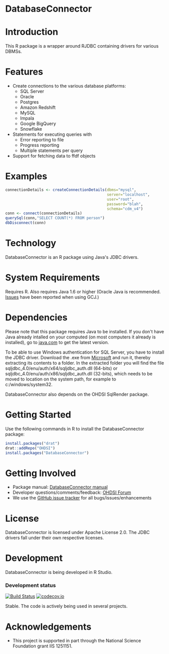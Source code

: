 DatabaseConnector
=================

Introduction
============
This R package is a wrapper around RJDBC containing drivers for various DBMSs. 

Features
========
- Create connections to the various database platforms:
  - SQL Server
  - Oracle
  - Postgres
  - Amazon Redshift
  - MySQL
  - Impala
  - Google BigQuery
  - Snowflake
- Statements for executing queries with 
  - Error reporting to file
  - Progress reporting
  - Multiple statements per query
- Support for fetching data to ffdf objects

Examples
========
```r
connectionDetails <- createConnectionDetails(dbms="mysql", 
                                             server="localhost",
                                             user="root",
                                             password="blah",
                                             schema="cdm_v4")
conn <- connect(connectionDetails)
querySql(conn,"SELECT COUNT(*) FROM person")
dbDisconnect(conn)
```

Technology
============
DatabaseConnector is an R package using Java's JDBC drivers. 

System Requirements
===================
Requires R. Also requires Java 1.6 or higher (Oracle Java is recommended. [Issues](https://github.com/OHDSI/DatabaseConnector/issues/8) have been reported when using GCJ.) 

Dependencies
============
Please note that this package requires Java to be installed. If you don't have Java already intalled on your computed (on most computers it already is installed), go to [java.com](http://java.com) to get the latest version.

To be able to use Windows authentication for SQL Server, you have to install the JDBC driver. Download the .exe from [Microsoft](http://www.microsoft.com/en-us/download/details.aspx?displaylang=en&id=11774) and run it, thereby extracting its contents to a folder. In the extracted folder you will find the file sqljdbc_4.0/enu/auth/x64/sqljdbc_auth.dll (64-bits) or sqljdbc_4.0/enu/auth/x86/sqljdbc_auth.dll (32-bits), which needs to be moved to location on the system path, for example to c:/windows/system32.

DatabaseConnector also depends on the OHDSI SqlRender package.

Getting Started
===============
Use the following commands in R to install the DatabaseConnector package:

  ```r
  install.packages("drat")
  drat::addRepo("OHDSI")
  install.packages("DatabaseConnector")
  ```

Getting Involved
=============
* Package manual: [DatabaseConnector manual](https://raw.githubusercontent.com/OHDSI/DatabaseConnector/master/extras/DatabaseConnector.pdf) 
* Developer questions/comments/feedback: <a href="http://forums.ohdsi.org/c/developers">OHDSI Forum</a>
* We use the <a href="../../issues">GitHub issue tracker</a> for all bugs/issues/enhancements

License
=======
DatabaseConnector is licensed under Apache License 2.0. The JDBC drivers fall under their own respective licenses.

Development
===========
DatabaseConnector is being developed in R Studio.

### Development status
[![Build Status](https://travis-ci.org/OHDSI/DatabaseConnector.svg?branch=master)](https://travis-ci.org/OHDSI/DatabaseConnector)
[![codecov.io](https://codecov.io/github/OHDSI/DatabaseConnector/coverage.svg?branch=master)](https://codecov.io/github/OHDSI/DatabaseConnector?branch=master)

Stable. The code is actively being used in several projects.


# Acknowledgements
- This project is supported in part through the National Science Foundation grant IIS 1251151.

